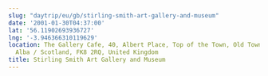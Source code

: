 ```yaml
---
slug: "daytrip/eu/gb/stirling-smith-art-gallery-and-museum"
date: '2001-01-30T04:37:00'
lat: '56.11902693936727'
lng: '-3.946366310119629'
location: The Gallery Cafe, 40, Albert Place, Top of the Town, Old Town, Stirling,
  Alba / Scotland, FK8 2RQ, United Kingdom
title: Stirling Smith Art Gallery and Museum
---
```



